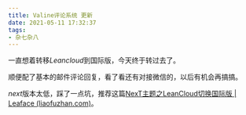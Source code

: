 ```yaml
---
title: Valine评论系统 更新
date: 2021-05-11 17:32:37
tags:
- 杂七杂八
---
```




一直想着转移$Leancloud$到国际版，今天终于转过去了。

顺便配了基本的邮件评论回复，看了看还有对接微信的，以后有机会再搞搞。

$next$版本太低，踩了一点坑，推荐这篇[NexT主题之LeanCloud切换国际版 | Leaface (liaofuzhan.com)](https://www.liaofuzhan.com/posts/554801533.html)。